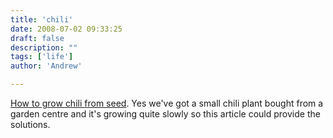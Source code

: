 ```yaml
---
title: 'chili'
date: 2008-07-02 09:33:25
draft: false
description: ""
tags: ['life']
author: 'Andrew'

---
```


[How to grow chili from seed](http://www.chilefarm.co.uk/growing.html). Yes we've got a small chili plant bought from a garden centre and it's growing quite slowly so this article could provide the solutions.
